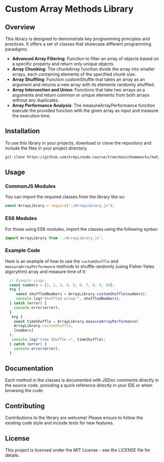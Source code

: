 # Custom Array Methods Library

## Overview

This library is designed to demonstrate key programming principles and practices. It offers a set of classes that showcase different programming paradigms:

- **Advanced Array Filtering**: Function to filter an array of objects based on a specific property and return only unique objects.
- **Array Chunking**: The chunkArray function  divide the array into smaller arrays, each containing elements of the specified chunk size.
- **Array Shuffling**: Function customShuffle that takes an array as an argument and returns a new array with its elements randomly shuffled.
- **Array Intersection and Union**: Functions that take two arrays as a arguments and return common or  unique elements from both arrays without any duplicates.
- **Array Performance Analysis**: The measureArrayPerformance function  execute the provided function with the given array as input and measure the execution time.

## Installation

To use this library in your projects, download or clone the repository and include the files in your project directory.

```bash
git clone https://github.com/krepi/node-course/tree/main/homeworks/hw5_22.04.2024
```

## Usage

### CommonJS Modules

You can import the required classes from the library like so:

```javascript
const ArrayLibrary = require("./ArrayLibrary.js");
```

### ES6 Modules

For those using ES6 modules, import the classes using the following syntax:

```javascript
import ArrayLibrary from './ArrayLibrary.js';
```

### Example Code

Here is an example of how to use the `customShuffle` and `measureArrayPerformance` methods to shuffle randomly (using Fisher-Yates algorythm) array and measure time of it:

```javascript
  // Example usage
  const numbers = [1, 2, 3, 4, 5, 6, 7, 8, 9, 10];
  try {
     const shuffledNumbers = ArrayLibrary.customShuffle(numbers);
     console.log("Shuffled array:", shuffledNumbers);
  } catch (error) {
    console.error(error);
  }
   try {
    const timeShuffle = ArrayLibrary.measureArrayPerformance(
    ArrayLibrary.customShuffle,
    [numbers]
  );
   console.log("time Shuffle =", timeShuffle);
  } catch (error) {
    console.error(error);
  }
```

## Documentation

Each method in the classes is documented with JSDoc comments directly in the source code, providing a quick reference directly in your IDE or when browsing the code.

## Contributing

Contributions to the library are welcome! Please ensure to follow the existing code style and include tests for new features.

## License

This project is licensed under the MIT License - see the LICENSE file for details.